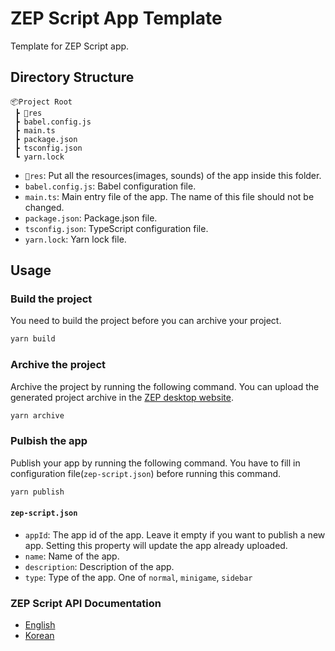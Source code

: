# ZEP Script App Template

Template for ZEP Script app.

## Directory Structure

```
📦Project Root
 ┣ 📂res
 ┣ babel.config.js
 ┣ main.ts
 ┣ package.json
 ┣ tsconfig.json
 ┗ yarn.lock
```

- `📂res`: Put all the resources(images, sounds) of the app inside this folder.
- `babel.config.js`: Babel configuration file.
- `main.ts`: Main entry file of the app. The name of this file should not be changed.
- `package.json`: Package.json file.
- `tsconfig.json`: TypeScript configuration file.
- `yarn.lock`: Yarn lock file.

## Usage

### Build the project

You need to build the project before you can archive your project.

```bash
yarn build
```

### Archive the project

Archive the project by running the following command. You can upload the generated project archive in the [ZEP desktop website](https://zep.us/me/apps/).

```bash
yarn archive
```

### Pulbish the app 

Publish your app by running the following command. You have to fill in configuration file(`zep-script.json`) before running this command.

```bash
yarn publish
```

#### `zep-script.json`

- `appId`: The app id of the app. Leave it empty if you want to publish a new app. Setting this property will update the app already uploaded.
- `name`: Name of the app.
- `description`: Description of the app.
- `type`: Type of the app. One of `normal`, `minigame`, `sidebar`

### ZEP Script API Documentation

- [English](https://docs.zep.us/zep-script)
- [Korean](https://docs-kr.zep.us/zep-script)
